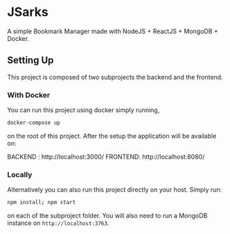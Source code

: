 # JSarks

A simple Bookmark Manager made with NodeJS + ReactJS + MongoDB + Docker.

## Setting Up

This project is composed of two subprojects the backend and the frontend.

### With Docker

You can run this project using docker simply running,

```sh
docker-compose up
```

on the root of this project. After the setup the application will be available on:

BACKEND : http://localhost:3000/
FRONTEND: http://localhost:8080/

### Locally

Alternatively you can also run this project directly on your host. Simply run:

```sh
npm install; npm start
```

on each of the subproject folder. You will also need to run a MongoDB instance on `http://localhost:3763`.
